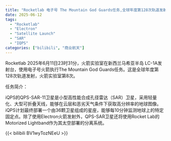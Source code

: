 ```yaml
---
title: "Rocketlab 电子号 The Mountain God Guards任务,全球年度第128次轨道发射"
date: 2025-06-12
tags:
  - "Rocketlab"
  - "Electron"
  - "Satellite Launch"
  - "SAR"
  - "IQPS"
categories: ["bilibili", "商业航天"]
---
```


Rocketlab
2025年6月11日23时31分，火箭实验室在新西兰马希亚半岛 LC-1A发射台，使用电子号火箭执行The Mountain God Guards任务。这是全球年度第128次轨道发射，火箭实验室第8次。

任务简介：

iQPS的QPS-SAR-11卫星是小型高性能合成孔径雷达（SAR）卫星，采用轻量化、大型可折叠天线，能够在云层和恶劣天气条件下获取高分辨率的地球图像。iQPS计划最终部署一个由36颗卫星组成的星座，能够每10分钟监测地球上的特定固定点。除了使用Electron火箭发射外，QPS-SAR卫星还将使用Rocket Lab的Motorized Lightband作为其太空部署的分离系统。

{{< bilibili BV1wyTozNEeU >}}